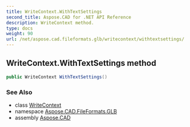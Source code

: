 ```yaml
---
title: WriteContext.WithTextSettings
second_title: Aspose.CAD for .NET API Reference
description: WriteContext method. 
type: docs
weight: 90
url: /net/aspose.cad.fileformats.glb/writecontext/withtextsettings/
---
```

## WriteContext.WithTextSettings method

```csharp
public WriteContext WithTextSettings()
```

### See Also

* class [WriteContext](../)
* namespace [Aspose.CAD.FileFormats.GLB](../../writecontext/)
* assembly [Aspose.CAD](../../../)


